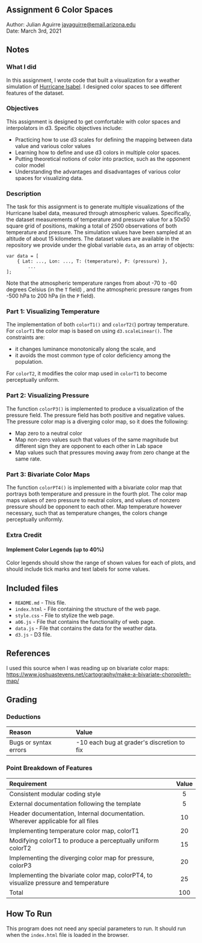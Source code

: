 Assignment 6 Color Spaces
------------

Author: Julian Aguirre [jayaguirre@email.arizona.edu](mailto:jayaguirre@email.arizona.edu)  
Date: March 3rd, 2021

## Notes

### What I did
In this assignment, I wrote code that built a visualization for a weather simulation of [Hurricane Isabel](http://vis.computer.org/vis2004contest/data.html). I designed color spaces to see different features of the dataset.

### Objectives
This assignment is designed to get comfortable with color spaces and interpolators in d3. Specific objectives include:
- Practicing how to use d3 scales for defining the mapping between data value and various color values
- Learning how to define and use d3 colors in multiple color spaces.
- Putting theoretical notions of color into practice, such as the opponent color model
- Understanding the advantages and disadvantages of various color spaces for visualizing data.

### Description
The task for this assignment is to generate multiple visualizations of the Hurricane Isabel data, measured through atmospheric values. Specifically, the dataset measurements of temperature and pressure value for a 50x50 square grid of positions, making a total of 2500 observations of both temperature and pressure. The simulation values have been sampled at an altitude of about 15 kilometers. The dataset values are available in the repository we provide under the global variable `data`, as an array of objects:

    var data = [
        { Lat: ..., Lon: ..., T: (temperature), P: (pressure) },
            ...
    ];
Note that the atmospheric temperature ranges from about -70 to -60 degrees Celsius (in the `T` field) , and the atmospheric pressure ranges from -500 hPa to 200 hPa (in the `P` field).

### Part 1: Visualizing Temperature
The implementation of both `colorT1()` and `colorT2(`) portray temperature. For `colorT1` the color map is based on using `d3.scaleLinear()`. The constraints are:
- it changes luminance monotonically along the scale, and
- it avoids the most common type of color deficiency among the population.

For `colorT2`, it modifies the color map used in `colorT1` to become perceptually uniform.

### Part 2: Visualizing Pressure
The function `colorP3()` is implemented to produce a visualization of the pressure field. The pressure field has both positive and negative values. The pressure color map is a diverging color map, so it does the following:
- Map zero to a neutral color
- Map non-zero values such that values of the same magnitude but different sign they are opponent to each other in Lab space
- Map values such that pressures moving away from zero change at the same rate.


### Part 3: Bivariate Color Maps
The function `colorPT4()` is implemented with a bivariate color map that portrays both temperature and pressure in the fourth plot. The color map maps values of zero pressure to neutral colors, and values of nonzero pressure should be opponent to each other. Map temperature however necessary, such that as temperature changes, the colors change perceptually uniformly.

### Extra Credit
#### Implement Color Legends (up to 40%)
Color legends should show the range of shown values for each of plots, and should include tick marks and text labels for some values.

## Included files

* `README.md` - This file.
* `index.html` - File containing the structure of the web page.
* `style.css` - File to stylize the web page.
* `a06.js` - File that contains the functionality of web page.
* `data.js` - File that contains the data for the weather data.
* `d3.js` - D3 file.


## References
I used this source when I was reading up on bivariate color maps: https://www.joshuastevens.net/cartography/make-a-bivariate-choropleth-map/

## Grading
### Deductions
| Reason 				| Value 										|
| :---					|    :----										|
| Bugs or syntax errors | -10 each bug at grader's discretion to fix    |

### Point Breakdown of Features
| Requirement | Value |
| :--- | :----: |
| Consistent modular coding style | 5 |
| External documentation following the template | 5 |
| Header documentation, Internal documentation. Wherever applicable for all files | 10 |
| Implementing temperature color map, colorT1 | 20 |
| Modifying colorT1 to produce a perceptually uniform colorT2 | 15 |
| Implementing the diverging color map for pressure, colorP3 | 20 |
| Implementing the bivariate color map, colorPT4, to visualize pressure and temperature | 25 |
| Total | 100 |


## How To Run
This program does not need any special parameters to run. It should run when the `index.html` file is loaded in the browser.
